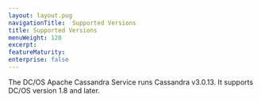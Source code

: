 ```yaml
---
layout: layout.pug
navigationTitle:  Supported Versions
title: Supported Versions
menuWeight: 120
excerpt:
featureMaturity:
enterprise: false
---
```


<!-- This source repo for this topic is https://github.com/dcos-cassandra-service -->


The DC/OS Apache Cassandra Service runs Cassandra v3.0.13. It supports DC/OS version 1.8 and later.
